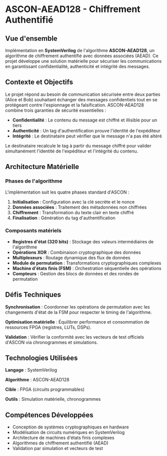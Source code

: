 # ASCON-AEAD128 - Chiffrement Authentifié

## Vue d'ensemble

Implémentation en **SystemVerilog** de l'algorithme **ASCON-AEAD128**, un algorithme de chiffrement authentifié avec données associées (AEAD). Ce projet développe une solution matérielle pour sécuriser les communications en garantissant confidentialité, authenticité et intégrité des messages.

## Contexte et Objectifs

Le projet répond au besoin de communication sécurisée entre deux parties (Alice et Bob) souhaitant échanger des messages confidentiels tout en se protégeant contre l'espionnage et la falsification. ASCON-AEAD128 combine trois garanties de sécurité essentielles :

- **Confidentialité** : Le contenu du message est chiffré et illisible pour un tiers
- **Authenticité** : Un tag d'authentification prouve l'identité de l'expéditeur
- **Intégrité** : Le destinataire peut vérifier que le message n'a pas été altéré

Le destinataire recalcule le tag à partir du message chiffré pour valider simultanément l'identité de l'expéditeur et l'intégrité du contenu.

## Architecture Matérielle

### Phases de l'algorithme

L'implémentation suit les quatre phases standard d'ASCON :

1. **Initialisation** : Configuration avec la clé secrète et le nonce
2. **Données associées** : Traitement des métadonnées non chiffrées
3. **Chiffrement** : Transformation du texte clair en texte chiffré
4. **Finalisation** : Génération du tag d'authentification

### Composants matériels

- **Registres d'état (320 bits)** : Stockage des valeurs intermédiaires de l'algorithme
- **Opérations XOR** : Combinaison cryptographique des données
- **Multiplexeurs** : Routage dynamique des flux de données
- **Module de permutation** : Transformations cryptographiques complexes
- **Machine d'états finis (FSM)** : Orchestration séquentielle des opérations
- **Compteurs** : Gestion des blocs de données et des rondes de permutation

## Défis Techniques

**Synchronisation** : Coordonner les opérations de permutation avec les changements d'état de la FSM pour respecter le timing de l'algorithme.

**Optimisation matérielle** : Équilibrer performance et consommation de ressources FPGA (registres, LUTs, DSPs).

**Validation** : Vérifier la conformité avec les vecteurs de test officiels d'ASCON via chronogrammes et simulations.

## Technologies Utilisées

**Langage** : SystemVerilog

**Algorithme** : ASCON-AEAD128

**Cible** : FPGA (circuits programmables)

**Outils** : Simulation matérielle, chronogrammes

## Compétences Développées

- Conception de systèmes cryptographiques en hardware
- Modélisation de circuits numériques en SystemVerilog
- Architecture de machines d'états finis complexes
- Algorithmes de chiffrement authentifié (AEAD)
- Validation par simulation et vecteurs de test
